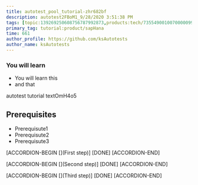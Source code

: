 ```yaml
---
title: autotest_pool_tutorial-zhr682bf
description: autotest2FBoM1_9/28/2020 3:51:38 PM
tags: [topic:139269250608756787992873,products:tech/73554900100700000996,tutorial:experience/advanced]
primary_tag: tutorial:product/sapHana
time: 661
author_profile: https://github.com/ksAutotests
author_name: ksAutotests
---
```

### You will learn
- You will learn this
- and that

autotest tutorial textOmH4o5

## Prerequisites
- Prerequisute1
- Prerequisute2
- Prerequisute3

[ACCORDION-BEGIN [](First step)]
[DONE]
[ACCORDION-END]

[ACCORDION-BEGIN [](Second step)]
[DONE]
[ACCORDION-END]

[ACCORDION-BEGIN [](Third step)]
[DONE]
[ACCORDION-END]

